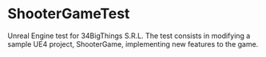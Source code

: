 # ShooterGameTest
Unreal Engine test for 34BigThings S.R.L. The test consists in modifying a sample UE4 project, ShooterGame, implementing new features to the game.
